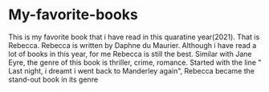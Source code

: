 # My-favorite-books
This is my favorite book that i have read in this quaratine year(2021). That is Rebecca.
Rebecca is written by Daphne du Maurier. Although i have read a lot of books in this year, for me Rebecca is still the best. Similar with Jane Eyre, the genre of this book is thriller, crime, romance. Started with the line " Last night, i dreamt i went back to Manderley again", Rebecca became the stand-out book in its genre 
